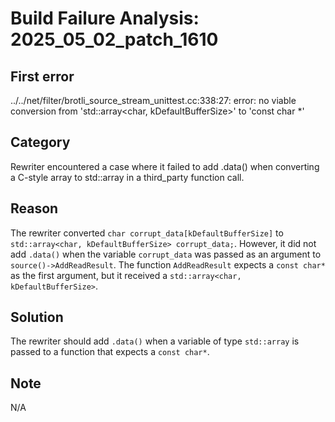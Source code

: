 # Build Failure Analysis: 2025_05_02_patch_1610

## First error

../../net/filter/brotli_source_stream_unittest.cc:338:27: error: no viable conversion from 'std::array<char, kDefaultBufferSize>' to 'const char *'

## Category
Rewriter encountered a case where it failed to add .data() when converting a C-style array to std::array in a third_party function call.

## Reason
The rewriter converted `char corrupt_data[kDefaultBufferSize]` to `std::array<char, kDefaultBufferSize> corrupt_data;`. However, it did not add `.data()` when the variable `corrupt_data` was passed as an argument to `source()->AddReadResult`. The function `AddReadResult` expects a `const char*` as the first argument, but it received a `std::array<char, kDefaultBufferSize>`.

## Solution
The rewriter should add `.data()` when a variable of type `std::array` is passed to a function that expects a `const char*`.

## Note
N/A
